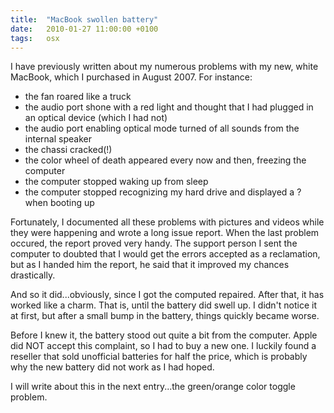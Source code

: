 ```yaml
---
title:	"MacBook swollen battery"
date:	2010-01-27 11:00:00 +0100
tags: 	osx
---
```



I have previously written about my numerous problems with my new, white MacBook,
which I purchased in August 2007. For instance:

- the fan roared like a truck
- the audio port shone with a red light and thought that I had plugged in an optical device (which I had not)
- the audio port enabling optical mode turned of all sounds from the internal speaker
- the chassi cracked(!)
- the color wheel of death appeared every now and then, freezing the computer
- the computer stopped waking up from sleep
- the computer stopped recognizing my hard drive and displayed a ? when booting up

Fortunately, I documented all these problems with pictures and videos while they
were happening and wrote a long issue report. When the last problem occured, the
report proved very handy. The support person I sent the computer to doubted that
I would get the errors accepted as a reclamation, but as I handed him the report,
he said that it improved my chances drastically.

And so it did...obviously, since I got the computed repaired. After that, it has
worked like a charm. That is, until the battery did swell up. I didn't notice it
at first, but after a small bump in the battery, things quickly became worse.

Before I knew it, the battery stood out quite a bit from the computer. Apple did
NOT accept this complaint, so I had to buy a new one. I luckily found a reseller
that sold unofficial batteries for half the price, which is probably why the new
battery did not work as I had hoped.

I will write about this in the next entry...the green/orange color toggle problem.